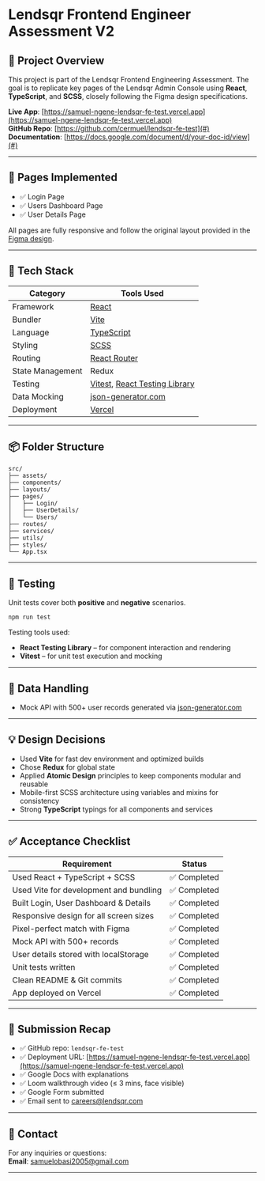 # Lendsqr Frontend Engineer Assessment V2

## 🚀 Project Overview

This project is part of the Lendsqr Frontend Engineering Assessment. The goal is to replicate key pages of the Lendsqr Admin Console using **React**, **TypeScript**, and **SCSS**, closely following the Figma design specifications.

**Live App**: [https://samuel-ngene-lendsqr-fe-test.vercel.app](https://samuel-ngene-lendsqr-fe-test.vercel.app)  
**GitHub Repo**: [https://github.com/cermuel/lendsqr-fe-test](#)  
**Documentation**: [https://docs.google.com/document/d/your-doc-id/view](#)

---

## 📄 Pages Implemented

- ✅ Login Page
- ✅ Users Dashboard Page
- ✅ User Details Page

All pages are fully responsive and follow the original layout provided in the [Figma design](https://www.figma.com/design/ZKILoCoIoy1IESdBpq3GNC/Lendsqr-Frontend-Engineering-Assessment?node-id=5530-2599&t=DQfhMsnHxlBGBc5E-0).

---

## 🧰 Tech Stack

| Category         | Tools Used                                                                           |
| ---------------- | ------------------------------------------------------------------------------------ |
| Framework        | [React](https://reactjs.org/)                                                        |
| Bundler          | [Vite](https://vitejs.dev/)                                                          |
| Language         | [TypeScript](https://www.typescriptlang.org/)                                        |
| Styling          | [SCSS](https://sass-lang.com/)                                                       |
| Routing          | [React Router](https://reactrouter.com/)                                             |
| State Management | Redux                                                                                |
| Testing          | [Vitest](https://vitest.dev/), [React Testing Library](https://testing-library.com/) |
| Data Mocking     | [json-generator.com](https://json-generator.com/)                                    |
| Deployment       | [Vercel](https://vercel.com/)                                                        |

---

## 📦 Folder Structure

```
src/
├── assets/
├── components/
├── layouts/
├── pages/
│   ├── Login/
│   ├── UserDetails/
│   └── Users/
├── routes/
├── services/
├── utils/
├── styles/
└── App.tsx
```

---

## 🧪 Testing

Unit tests cover both **positive** and **negative** scenarios.

```bash
npm run test
```

Testing tools used:

- **React Testing Library** – for component interaction and rendering
- **Vitest** – for unit test execution and mocking

---

## 💾 Data Handling

- Mock API with 500+ user records generated via [json-generator.com](https://json-generator.com/)

---

## 💡 Design Decisions

- Used **Vite** for fast dev environment and optimized builds
- Chose **Redux** for global state
- Applied **Atomic Design** principles to keep components modular and reusable
- Mobile-first SCSS architecture using variables and mixins for consistency
- Strong **TypeScript** typings for all components and services

---

## ✅ Acceptance Checklist

| Requirement                            | Status       |
| -------------------------------------- | ------------ |
| Used React + TypeScript + SCSS         | ✅ Completed |
| Used Vite for development and bundling | ✅ Completed |
| Built Login, User Dashboard & Details  | ✅ Completed |
| Responsive design for all screen sizes | ✅ Completed |
| Pixel-perfect match with Figma         | ✅ Completed |
| Mock API with 500+ records             | ✅ Completed |
| User details stored with localStorage  | ✅ Completed |
| Unit tests written                     | ✅ Completed |
| Clean README & Git commits             | ✅ Completed |
| App deployed on Vercel                 | ✅ Completed |

---

## 📝 Submission Recap

- ✅ GitHub repo: `lendsqr-fe-test`
- ✅ Deployment URL: [https://samuel-ngene-lendsqr-fe-test.vercel.app](https://samuel-ngene-lendsqr-fe-test.vercel.app)
- ✅ Google Docs with explanations
- ✅ Loom walkthrough video (≤ 3 mins, face visible)
- ✅ Google Form submitted
- ✅ Email sent to [careers@lendsqr.com](mailto:careers@lendsqr.com)

---

## 📧 Contact

For any inquiries or questions:  
**Email**: samuelobasi2005@gmail.com

---
